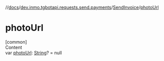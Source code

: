 //[docs](../../../index.md)/[dev.inmo.tgbotapi.requests.send.payments](../index.md)/[SendInvoice](index.md)/[photoUrl](photo-url.md)



# photoUrl  
[common]  
Content  
var [photoUrl](photo-url.md): [String](https://kotlinlang.org/api/latest/jvm/stdlib/kotlin/-string/index.html)? = null  



